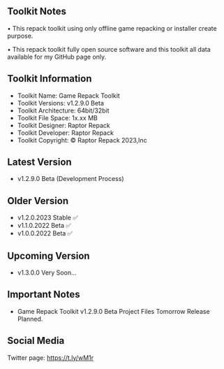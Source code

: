 Toolkit Notes
-----------------------------------------------

• This repack toolkit using only offline game repacking or installer create purpose.

• This repack toolkit fully open source software and this toolkit all data available for my GitHub page only.

Toolkit Information
-----------------------------------------------
- Toolkit Name: Game Repack Toolkit
- Toolkit Versions: v1.2.9.0 Beta
- Toolkit Architecture: 64bit/32bit
- Toolkit File Space: 1x.xx MB
- Toolkit Designer: Raptor Repack
- Toolkit Developer: Raptor Repack
- Toolkit Copyright: © Raptor Repack 2023,Inc

Latest Version
-----------------------------------------------
- v1.2.9.0 Beta (Development Process)

Older Version
-----------------------------------------------
- v1.2.0.2023 Stable ✅
- v1.1.0.2022 Beta ✅
- v1.0.0.2022 Beta ✅

Upcoming Version
-----------------------------------------------
- v1.3.0.0 Very Soon...

Important Notes
-----------------------------------------------
- Game Repack Toolkit v1.2.9.0 Beta Project Files Tomorrow Release Planned.

Social Media
-----------------------------------------------
Twitter page: https://t.ly/wM1r
